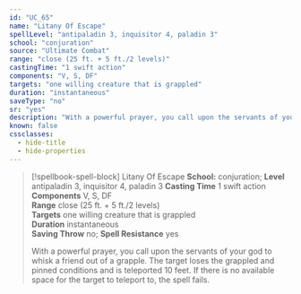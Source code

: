 ```yaml
---
id: "UC_65"
name: "Litany Of Escape"
spellLevel: "antipaladin 3, inquisitor 4, paladin 3"
school: "conjuration"
source: "Ultimate Combat"
range: "close (25 ft. + 5 ft./2 levels)"
castingTime: "1 swift action"
components: "V, S, DF"
targets: "one willing creature that is grappled"
duration: "instantaneous"
saveType: "no"
sr: "yes"
description: "With a powerful prayer, you call upon the servants of your god to whisk a friend out of a grapple. The target loses the grappled and pinned conditions and is teleported 10 feet. If there is no available space for the target to teleport to, the spell fails."
known: false
cssclasses:
  - hide-title
  - hide-properties
---
```


> [!spellbook-spell-block] Litany Of Escape
> **School:** conjuration; **Level** antipaladin 3, inquisitor 4, paladin 3
> **Casting Time** 1 swift action  
> **Components** V, S, DF  
> **Range** close (25 ft. + 5 ft./2 levels)  
> **Targets** one willing creature that is grappled  
> **Duration** instantaneous  
> **Saving Throw** no; **Spell Resistance** yes
> 
> With a powerful prayer, you call upon the servants of your god to whisk a friend out of a grapple. The target loses the grappled and pinned conditions and is teleported 10 feet. If there is no available space for the target to teleport to, the spell fails.